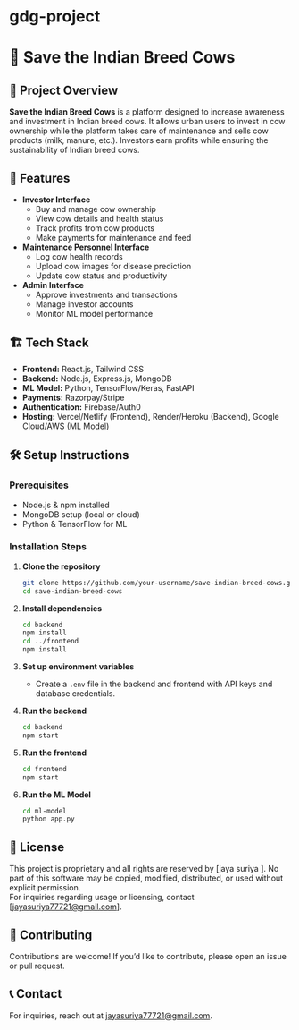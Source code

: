 # gdg-project
# 🐄 Save the Indian Breed Cows

## 📌 Project Overview
**Save the Indian Breed Cows** is a platform designed to increase awareness and investment in Indian breed cows. It allows urban users to invest in cow ownership while the platform takes care of maintenance and sells cow products (milk, manure, etc.). Investors earn profits while ensuring the sustainability of Indian breed cows.

## 🚀 Features
- **Investor Interface**
  - Buy and manage cow ownership
  - View cow details and health status
  - Track profits from cow products
  - Make payments for maintenance and feed
- **Maintenance Personnel Interface**
  - Log cow health records
  - Upload cow images for disease prediction
  - Update cow status and productivity
- **Admin Interface**
  - Approve investments and transactions
  - Manage investor accounts
  - Monitor ML model performance

## 🏗️ Tech Stack
- **Frontend:** React.js, Tailwind CSS
- **Backend:** Node.js, Express.js, MongoDB
- **ML Model:** Python, TensorFlow/Keras, FastAPI
- **Payments:** Razorpay/Stripe
- **Authentication:** Firebase/Auth0
- **Hosting:** Vercel/Netlify (Frontend), Render/Heroku (Backend), Google Cloud/AWS (ML Model)

## 🛠️ Setup Instructions
### Prerequisites
- Node.js & npm installed
- MongoDB setup (local or cloud)
- Python & TensorFlow for ML

### Installation Steps
1. **Clone the repository**
   ```sh
   git clone https://github.com/your-username/save-indian-breed-cows.git
   cd save-indian-breed-cows
   ```
2. **Install dependencies**
   ```sh
   cd backend
   npm install
   cd ../frontend
   npm install
   ```
3. **Set up environment variables**
   - Create a `.env` file in the backend and frontend with API keys and database credentials.

4. **Run the backend**
   ```sh
   cd backend
   npm start
   ```

5. **Run the frontend**
   ```sh
   cd frontend
   npm start
   ```

6. **Run the ML Model**
   ```sh
   cd ml-model
   python app.py
   ```
## 📜 License
This project is proprietary and all rights are reserved by [jaya suriya ]. 
No part of this software may be copied, modified, distributed, or used without explicit permission.  
For inquiries regarding usage or licensing, contact [jayasuriya77721@gmail.com].


## 🤝 Contributing
Contributions are welcome! If you’d like to contribute, please open an issue or pull request.

## 📞 Contact
For inquiries, reach out at jayasuriya77721@gmail.com.
